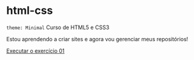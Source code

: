 # html-css
`theme: Minimal`
 Curso de HTML5 e CSS3

 Estou aprendendo a criar sites e agora vou gerenciar meus repositórios!

<a href="https://muriloceconello.github.io/html-css/exercicios/ex01-Primeiro%20Exercicio/" target="_blank">Executar o exercício 01</a>